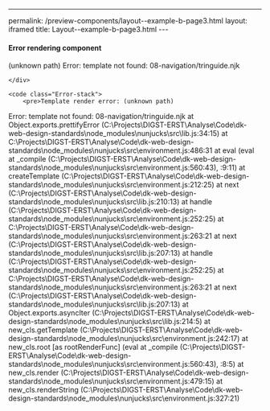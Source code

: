 --- 
permalink: /preview-components/layout--example-b-page3.html
layout: iframed 
title: Layout--example-b-page3.html
---<!DOCTYPE html>
<html lang="en-US" dir="ltr" class="no-js">
<head>
    <meta charset="UTF-8">
    <meta name="viewport" content="width=device-width, initial-scale=1">
    <script>
    window.frctl = {
        env: 'static'
    };
    </script>
    <script>var cl = document.querySelector('html').classList; cl.remove('no-js'); cl.add('has-js');</script>
    <link rel="shortcut icon" href="../../themes/mandelbrot/favicon.ico" type="image/ico">

<link rel="stylesheet" href="../../themes/mandelbrot/css/white.css?cachebust=1.2.0" type="text/css">


<title>Error rendering component layout--example-b-page3 | Frontend Styleguide</title>

</head>
<body>



<div class="Frame Frame--full" id="frame">


<div class="Error Error--render">
    <h4 class="Error-title">Error rendering component</h4>
    <div class="Error-message Prose">
        <p>(unknown path)
  Error: template not found: 08-navigation/tringuide.njk</p>

    </div>
    
    <code class="Error-stack">
        <pre>Template render error: (unknown path)
  Error: template not found: 08-navigation/tringuide.njk
    at Object.exports.prettifyError (C:\Projects\DIGST-ERST\Analyse\Code\dk-web-design-standards\node_modules\nunjucks\src\lib.js:34:15)
    at C:\Projects\DIGST-ERST\Analyse\Code\dk-web-design-standards\node_modules\nunjucks\src\environment.js:486:31
    at eval (eval at _compile (C:\Projects\DIGST-ERST\Analyse\Code\dk-web-design-standards\node_modules\nunjucks\src\environment.js:560:43), <anonymous>:9:11)
    at createTemplate (C:\Projects\DIGST-ERST\Analyse\Code\dk-web-design-standards\node_modules\nunjucks\src\environment.js:212:25)
    at next (C:\Projects\DIGST-ERST\Analyse\Code\dk-web-design-standards\node_modules\nunjucks\src\lib.js:210:13)
    at handle (C:\Projects\DIGST-ERST\Analyse\Code\dk-web-design-standards\node_modules\nunjucks\src\environment.js:252:25)
    at C:\Projects\DIGST-ERST\Analyse\Code\dk-web-design-standards\node_modules\nunjucks\src\environment.js:263:21
    at next (C:\Projects\DIGST-ERST\Analyse\Code\dk-web-design-standards\node_modules\nunjucks\src\lib.js:207:13)
    at handle (C:\Projects\DIGST-ERST\Analyse\Code\dk-web-design-standards\node_modules\nunjucks\src\environment.js:252:25)
    at C:\Projects\DIGST-ERST\Analyse\Code\dk-web-design-standards\node_modules\nunjucks\src\environment.js:263:21
    at next (C:\Projects\DIGST-ERST\Analyse\Code\dk-web-design-standards\node_modules\nunjucks\src\lib.js:207:13)
    at Object.exports.asyncIter (C:\Projects\DIGST-ERST\Analyse\Code\dk-web-design-standards\node_modules\nunjucks\src\lib.js:214:5)
    at new_cls.getTemplate (C:\Projects\DIGST-ERST\Analyse\Code\dk-web-design-standards\node_modules\nunjucks\src\environment.js:242:17)
    at new_cls.root [as rootRenderFunc] (eval at _compile (C:\Projects\DIGST-ERST\Analyse\Code\dk-web-design-standards\node_modules\nunjucks\src\environment.js:560:43), <anonymous>:8:5)
    at new_cls.render (C:\Projects\DIGST-ERST\Analyse\Code\dk-web-design-standards\node_modules\nunjucks\src\environment.js:479:15)
    at new_cls.renderString (C:\Projects\DIGST-ERST\Analyse\Code\dk-web-design-standards\node_modules\nunjucks\src\environment.js:327:21)</pre>
    </code>
    
</div>


</div>




<script src="../../themes/mandelbrot/js/mandelbrot.js?cachebust=1.2.0"></script>



</body>
</html>
